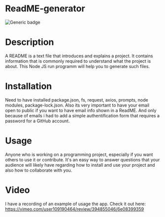 # ReadME-generator
![Generic badge](https://img.shields.io/badge/Test-Pending-Red.svg) 
# Description  
A README is a text file that introduces and explains a project. It contains information that is commonly required to understand what the project is about. This Node JS run programm will help you to generate such files.
# Installation 
Need to have installed package.json, fs, request, axios, prompts, node modules, package-lock.json. Also its very important to have your email open to public if you want to have email info shown in a ReadME. And only because of emails i had to add a simple authentification form that requires a password for a GitHub account. 
# Usage  
Anyone who is working on a programming project, especially if you want others to use it or contribute. It's an easy way to answer questions that your audience will likely have regarding how to install and use your project and also how to collaborate with you. 
# Video
I have a recording of an example of usage the app. Check it out here: https://vimeo.com/user109190464/review/394855046/6e08399359
